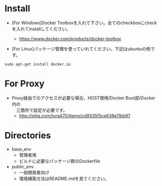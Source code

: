 # Install

- [For Windows]Docker Toolboxを入れて下さい。全てのcheckboxにcheckを入れてinstallしてください。

  - https://www.docker.com/products/docker-toolbox

- [For Linux]パッケージ管理を使っていれてください。下記はubuntuの例です。
~~~
sudo apt-get install docker.io
~~~

# For Proxy
- Proxy経由でのアクセスが必要な場合、HOST環境/Docker Boot部/Docker内の   
　三箇所で設定が必要です。
   - http://qiita.com/tora470/items/cd9335f5ce638e11bb97

# Directories

- base_env
  - 管理者用
  - ビルドに必要なパッケージ群のDockerfile
- public_env
  - 一般開発者向け
  - 環境構築方法はREADME.mdを見てください。
